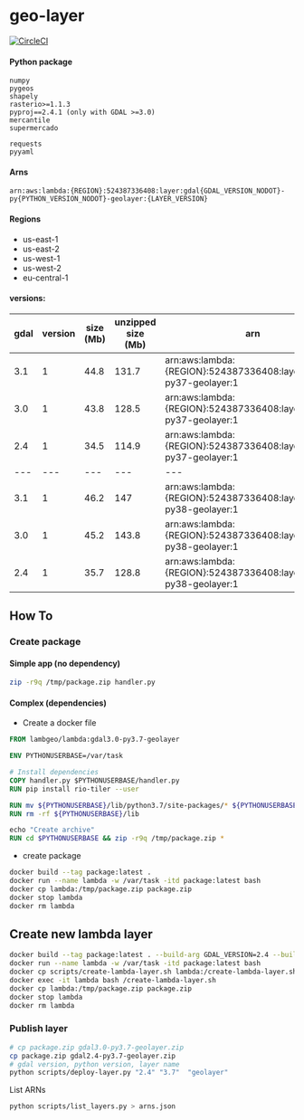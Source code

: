 # geo-layer

[![CircleCI](https://circleci.com/gh/lambgeo/geo-layer.svg?style=svg)](https://circleci.com/gh/lambgeo/geo-layer)

#### Python package

```
numpy
pygeos
shapely
rasterio>=1.1.3
pyproj==2.4.1 (only with GDAL >=3.0)
mercantile
supermercado

requests
pyyaml
```

#### Arns

`arn:aws:lambda:{REGION}:524387336408:layer:gdal{GDAL_VERSION_NODOT}-py{PYTHON_VERSION_NODOT}-geolayer:{LAYER_VERSION}`

#### Regions
- us-east-1
- us-east-2
- us-west-1
- us-west-2
- eu-central-1

#### versions:

gdal | version | size (Mb)| unzipped size (Mb)| arn
  ---|      ---|       ---|                ---| ---
3.1  |        1|      44.8|              131.7| arn:aws:lambda:{REGION}:524387336408:layer:gdal31-py37-geolayer:1
3.0  |        1|      43.8|              128.5| arn:aws:lambda:{REGION}:524387336408:layer:gdal30-py37-geolayer:1
2.4  |        1|      34.5|              114.9| arn:aws:lambda:{REGION}:524387336408:layer:gdal24-py37-geolayer:1
  ---|      ---|       ---|                ---| ---
3.1  |        1|      46.2|                147| arn:aws:lambda:{REGION}:524387336408:layer:gdal31-py38-geolayer:1
3.0  |        1|      45.2|              143.8| arn:aws:lambda:{REGION}:524387336408:layer:gdal30-py38-geolayer:1
2.4  |        1|      35.7|              128.8| arn:aws:lambda:{REGION}:524387336408:layer:gdal24-py38-geolayer:1

## How To

### Create package

#### Simple app (no dependency)

```bash
zip -r9q /tmp/package.zip handler.py
```

#### Complex (dependencies)

- Create a docker file
```dockerfile
FROM lambgeo/lambda:gdal3.0-py3.7-geolayer

ENV PYTHONUSERBASE=/var/task

# Install dependencies
COPY handler.py $PYTHONUSERBASE/handler.py
RUN pip install rio-tiler --user

RUN mv ${PYTHONUSERBASE}/lib/python3.7/site-packages/* ${PYTHONUSERBASE}/
RUN rm -rf ${PYTHONUSERBASE}/lib

echo "Create archive"
RUN cd $PYTHONUSERBASE && zip -r9q /tmp/package.zip *
```

- create package
```bash
docker build --tag package:latest .
docker run --name lambda -w /var/task -itd package:latest bash
docker cp lambda:/tmp/package.zip package.zip
docker stop lambda
docker rm lambda
```

## Create new lambda layer

```bash
docker build --tag package:latest . --build-arg GDAL_VERSION=2.4 --build-arg PYTHON_VERSION=3.7
docker run --name lambda -w /var/task -itd package:latest bash
docker cp scripts/create-lambda-layer.sh lambda:/create-lambda-layer.sh
docker exec -it lambda bash /create-lambda-layer.sh
docker cp lambda:/tmp/package.zip package.zip
docker stop lambda
docker rm lambda
```

### Publish layer

```bash
# cp package.zip gdal3.0-py3.7-geolayer.zip
cp package.zip gdal2.4-py3.7-geolayer.zip
# gdal version, python version, layer name
python scripts/deploy-layer.py "2.4" "3.7"  "geolayer"
```

List ARNs

```bash
python scripts/list_layers.py > arns.json
```
